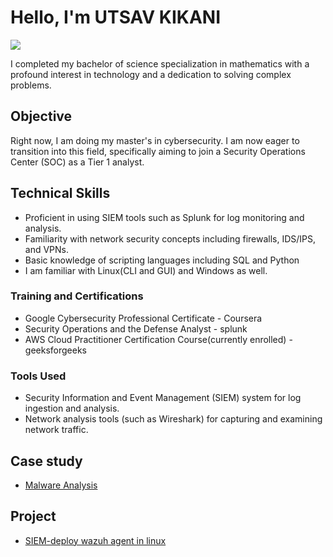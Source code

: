 # Hello, I'm UTSAV KIKANI
<a href="https://www.linkedin.com/in/utsav-kikani-709142273"><img src="https://img.shields.io/badge/-LinkedIn-0072b1?&style=for-the-badge&logo=linkedin&logoColor=white" /></a>


I completed my bachelor of science specialization in mathematics with a profound interest in technology and a dedication to solving complex problems.
## Objective

Right now, I am doing my master's in cybersecurity. I am now eager to transition into this field, specifically aiming to join a Security Operations Center (SOC) as a Tier 1 analyst.

## Technical Skills
- Proficient in using SIEM tools such as Splunk for log monitoring and analysis.
- Familiarity with network security concepts including firewalls, IDS/IPS, and VPNs.
- Basic knowledge of scripting languages including SQL and Python
- I am familiar with Linux(CLI and GUI) and Windows as well.



### Training and Certifications
- Google Cybersecurity Professional Certificate - Coursera
- Security Operations and the Defense Analyst - splunk
- AWS Cloud Practitioner Certification Course(currently enrolled) - geeksforgeeks

### Tools Used

- Security Information and Event Management (SIEM) system for log ingestion and analysis.
- Network analysis tools (such as Wireshark) for capturing and examining network traffic.

## Case study
- <a href="https://github.com/Iamutsav27/Malware-Analysis?tab=readme-ov-file">Malware Analysis</a>

## Project
- <a href="https://github.com/Iamutsav27/SIEM-deploy-wazuh-agent-linux?tab=readme-ov-file">SIEM-deploy wazuh agent in linux</a>


